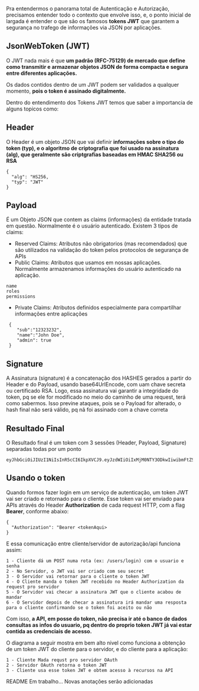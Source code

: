 Pra entendermos o panorama total de Autenticação e Autorização, precisamos entender todo o contexto que envolve isso, e, o ponto inicial de largada é entender o que são os famosos **tokens JWT** que garantem a segurança no trafego de informações via JSON por aplicações.

## JsonWebToken (JWT)

O JWT nada mais é que **um padrão (RFC-75129) de mercado que define como transmitir e armazenar objetos JSON de forma compacta e segura entre diferentes aplicações.**

Os dados contidos dentro de um JWT podem ser validados a qualquer momento, **pois o token é assinado digitalmente.**

Dentro do entendimento dos Tokens JWT temos que saber a importancia de alguns topicos como:

## Header

O Header é um objeto JSON que vai definir **informações sobre o tipo do token (typ), e o algoritmo de criptografia que foi usado na assinatura (alg), que geralmente são criptgrafias baseadas em HMAC SHA256 ou RSA**

```
{
  "alg": "HS256,
  "typ": "JWT"
}
```

## Payload
É um Objeto JSON que contem as claims (informações) da entidade tratada em questão. Normalmente é o usuário autenticado.
Existem 3 tipos de claims:

* Reserved Claims: Atributos não obrigatorios (mas recomendados) que são utilizados na validação do token pelos protocolos de segurança de APIs
* Public Claims: Atributos que usamos em nossas aplicações. Normalmente armazenamos informações do usuário autenticado na aplicação.
```
name
roles
permissions
```
* Private Claims: Atributos definidos especialmente para compartilhar informações entre aplicações
```
 {
    "sub":"12323232",
    "name":"John Doe",
    "admin": true
 }
```

## Signature
A Assinatura (signature) é a concatenação dos HASHES gerados a partir do Header e do Payload, usando base64UrlEncode, com uam chave secreta ou certificado RSA. Logo, essa assinatura vai garantir a integridade do token, pq se ele for modificado no meio do caminho de uma request, terá como sabermos.
Isso previne ataques, pois se o Payload for alterado, o hash final não será válido, pq nã foi assinado com a chave correta

## Resultado Final
O Resultado final é um token com 3 sessões (Header, Payload, Signature) separadas todas por um ponto

```
eyJhbGciOiJIUzI1NiIsInR5cCI6IkpXVCJ9.eyJzdWIiOiIxMjM0NTY3ODkwIiwibmFtZSI6IkpvaG4gRG9lIiwiaWF0IjoxNTE2MjM5MDIyfQ.SflKxwRJSMeKKF2QT4fwpMeJf36POk6yJV_adQssw5c
```

## Usando o token
Quando formos fazer login em um serviço de autenticação, um token JWT vai ser criado e retornado para o cliente. Esse token vai ser enviado para APIs através do Header **Authorization** de cada request HTTP, com a flag **Bearer**, conforme abaixo:

````
{
  "Authorization": "Bearer <tokenAqui>
}
````
E essa comunicação entre cliente/servidor de autorização/api funciona assim:

```
1 - Cliente dá um POST numa rota (ex: /users/login) com o usuario e senha
2 - No Servidor, o JWT vai ser criado com seu secret
3 - O Servidor vai retornar para o cliente o token JWT
4 - O Cliente manda o token JWT recebido no Header Authorization da request pro servidor
5 - O Servidor vai checar a assinatura JWT que o cliente acabou de mandar
6 - O Servidor depois de checar a assinatura irá mandar uma resposta para o cliente confirmando se o token foi aceito ou não
```

Com isso, **a API, em posse do token, não precisa ir até o banco de dados consultas as infos do usuario, pq dentro do proprio token JWT já vai estar contida as credenciais de acesso.**

O diagrama a seguir mostra em bem alto nivel como funciona a obtenção de um token JWT do cliente para o servidor, e do cliente para a aplicação:

````
1 - Cliente Mada requst pro servidor OAuth
2 - Servidor OAuth retorna o token JWT
3 - Cliente usa esse token JWT e obtem acesso à recursos na API
````

README Em trabalho... Novas anotações serão adicionadas 
